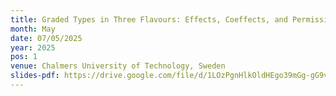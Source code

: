 ```yaml
---
title: Graded Types in Three Flavours: Effects, Coeffects, and Permissions
month: May
date: 07/05/2025
year: 2025
pos: 1
venue: Chalmers University of Technology, Sweden
slides-pdf: https://drive.google.com/file/d/1LOzPgnHlkOldHEgo39mGg-gG9vOODgKC/view?usp=sharing
---
```

